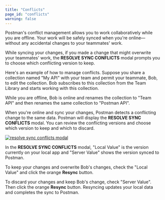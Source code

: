 ```yaml
---
title: "Conflicts"
page_id: "conflicts"
warning: false
---
```



Postman's conflict management allows you to work collaboratively while you are offline. Your work will be safely synced when you're online—without any accidental changes to your teammates' work.

While syncing your changes, if you made a change that might overwrite your teammates' work, the **RESOLVE SYNC CONFLICTS** modal prompts you to choose which conflicting version to keep.

Here's an example of how to manage conflicts. Suppose you share a collection named "My API" with your team and permit your teammate, Bob, to edit the collection. Bob subscribes to this collection from the Team Library and starts working with this collection.

While you are offline, Bob is online and renames the collection to "Team API" and then renames the same collection to "Postman API".

When you're online and sync your changes, Postman detects a conflicting change to the same data. Postman will display the **RESOLVE SYNC CONFLICTS** modal. You can review the conflicting versions and choose which version to keep and which to discard.

[![resolve sync conflicts modal](https://assets.postman.com/postman-docs/59029599.png)](https://assets.postman.com/postman-docs/59029599.png)

In the **RESOLVE SYNC CONFLICTS** modal, "Local Value" is the version currently on your local app and "Server Value" shows the version synced to Postman.

To keep your changes and overwrite Bob's changes, check the "Local Value" and click the orange **Resync** button.

To discard your changes and keep Bob's change, check "Server Value". Then click the orange **Resync** button. Resyncing updates your local data and completes the sync to Postman.
